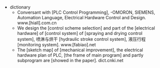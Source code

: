 - dictionary 
    - Conversant with [PLC Control Programming], -OMORON, SIEMENS, Automation Language, Electrical Hardware Control and Design. www.[hiall].com.cn
    - We design the [control scheme selection] and part of the [electrical hardware] of [control system] of [spraying and drying control system], 喷淋与烘干 [hydraulic stroke control system], 液压行程 [monitoring system]. www.[fabiao].net
    - The [sketch map] of [mechanical improvement], the electrical hardware plan of PLC, [the frame of main program] and partly subprogram are [showed in the paper]. dict.cnki.net
